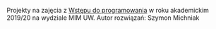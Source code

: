 Projekty na zajęcia z [Wstępu do programowania](https://usosweb.mimuw.edu.pl/kontroler.php?_action=katalog2/przedmioty/pokazPrzedmiot&kod=1000-211bWPF) w roku akademickim 2019/20 na wydziale MIM UW.
Autor rozwiązań: Szymon Michniak
